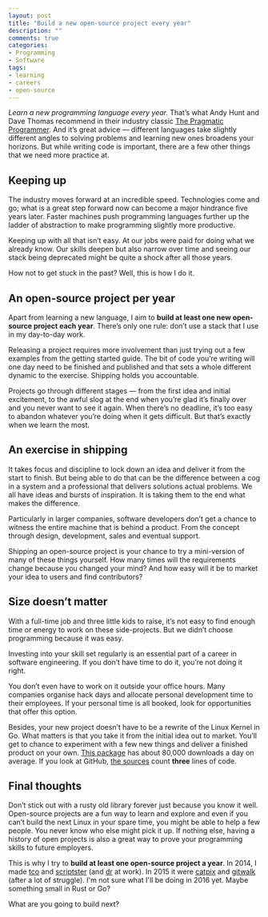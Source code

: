 ```yaml
---
layout: post
title: "Build a new open-source project every year"
description: ""
comments: true
categories:
- Programming
- Software
tags:
- learning
- careers
- open-source
---
```


_Learn a new programming language every year._ That’s what Andy Hunt and Dave
Thomas recommend in their industry classic [The Pragmatic
Programmer](https://pragprog.com/book/tpp/the-pragmatic-programmer). And it’s
great advice — different languages take slightly different angles to solving
problems and learning new ones broadens your horizons. But while writing code
is important, there are a few other things that we need more practice at.

## Keeping up

The industry moves forward at an incredible speed. Technologies come and go;
what is a great step forward now can become a major hindrance five years
later. Faster machines push programming languages further up the ladder of
abstraction to make programming slightly more productive.

Keeping up with all that isn’t easy. At our jobs were paid for doing what we
already know. Our skills deepen but also narrow over time and seeing our
stack being deprecated might be quite a shock after all those years.

How not to get stuck in the past? Well, this is how I do it.

## An open-source project per year

Apart from learning a new language, I aim to **build at least one new
open-source project each year**. There’s only one rule: don’t use a stack that
I use in my day-to-day work.

Releasing a project requires more involvement than just trying out a few examples
from the getting started guide. The bit of code you’re writing will one day
need to be finished and published and that sets a whole different dynamic to
the exercise. Shipping holds you accountable.

Projects go through different stages — from the first idea and initial
excitement, to the awful slog at the end when you’re glad it’s finally over and
you never want to see it again. When there’s no deadline, it’s too easy to
abandon whatever you’re doing when it gets difficult. But that’s exactly when
we learn the most.

## An exercise in shipping

It takes focus and discipline to lock down an idea and deliver it from the
start to finish. But being able to do that can be the difference between a cog
in a system and a professional that delivers solutions actual problems. We all
have ideas and bursts of inspiration. It is taking them to the end what makes
the difference.

Particularly in larger companies, software developers don’t get a chance to
witness the entire machine that is behind a product. From the concept through
design, development, sales and eventual support.

Shipping an open-source project is your chance to try a mini-version of many of
these things yourself. How many times will the requirements change because you
changed your mind? And how easy will it be to market your idea to users and
find contributors?

## Size doesn’t matter

With a full-time job and three little kids to raise, it’s not easy to find
enough time or energy to work on these side-projects. But we didn’t choose
programming because it was easy.

Investing into your skill set regularly is an essential part of a career in
software engineering. If you don’t have time to do it, you’re not doing it
right.

You don’t even have to work on it outside your office hours. Many companies
organise hack days and allocate personal development time to their employees.
If your personal time is all booked, look for opportunities that offer this
option.

Besides, your new project doesn’t have to be a rewrite of the Linux Kernel in
Go. What matters is that you take it from the initial idea out to market.
You’ll get to chance to experiment with a few new things and deliver a finished
product on your own. [This
package](https://www.npmjs.com/package/filename-regex) has about 80,000
downloads a day on average. If you look at GitHub, [the
sources](https://github.com/regexps/filename-regex/blob/master/index.js) count
**three** lines of code.

## Final thoughts

Don’t stick out with a rusty old library forever just because you know it well.
Open-source projects are a fun way to learn and explore and even if you can’t
build the next Linux in your spare time, you might be able to help a few
people. You never know who else might pick it up. If nothing else, having a
history of open projects is also a great way to prove your programming skills
to future employers.

This is why I try to **build at least one open-source project a year**. In
2014, I made [tco](https://github.com/pazdera/tco) and
[scriptster](https://github.com/pazdera/scriptster) (and
[dr](https://github.com/KanoComputing/kano-repository-manager) at work). In
2015 it were [catpix](https://github.com/pazdera/catpix) and
[gitwalk](https://github.com/pazdera/gitwalk) (after a lot of struggle). I'm
not sure what I'll be doing in 2016 yet. Maybe something small in Rust or Go?

What are you going to build next?

